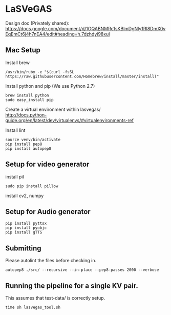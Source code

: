 # LaSVeGAS
Design doc (Privately shared):
https://docs.google.com/document/d/1OQABNMRc1sKBlmDgNly1RI8DmX0vEqEmCt6j4h7nEA4/edit#heading=h.7dzhdyi98xul


## Mac Setup
Install brew  

    /usr/bin/ruby -e "$(curl -fsSL https://raw.githubusercontent.com/Homebrew/install/master/install)"

Install python and pip (We use Python 2.7)  

    brew install python
    sudo easy_install pip

Create a virtual environment within lasvegas/  
http://docs.python-guide.org/en/latest/dev/virtualenvs/#virtualenvironments-ref

Install lint  

    source venv/bin/activate
    pip install pep8
    pip install autopep8

## Setup for video generator
install pil  

    sudo pip install pillow

install cv2, numpy  

## Setup for Audio generator

    pip install pyttsx
    pip install pyobjc
    pip install gTTS

## Submitting  
Please autolint the files before checking in.

    autopep8 ./src/ --recursive --in-place --pep8-passes 2000 --verbose


## Running the pipeline for a single KV pair.
This assumes that test-data/ is correctly setup.  

    time sh lasvegas_tool.sh
